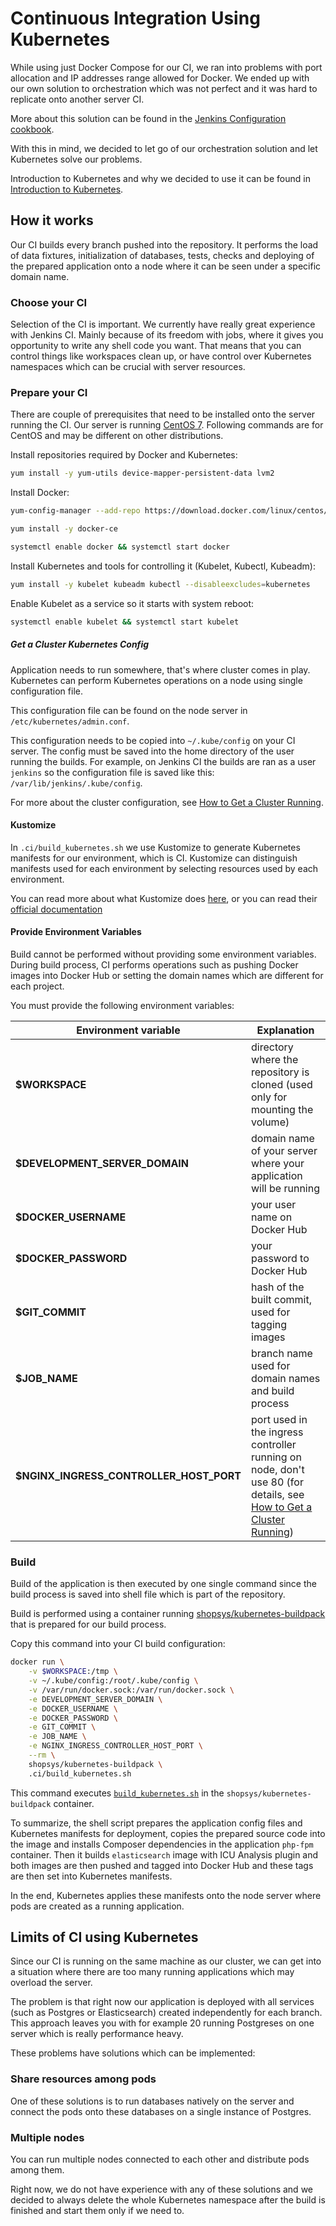 # Continuous Integration Using Kubernetes
While using just Docker Compose for our CI, we ran into problems with port allocation and IP addresses range allowed for Docker.
We ended up with our own solution to orchestration which was not perfect and it was hard to replicate onto another server CI.

More about this solution can be found in the [Jenkins Configuration cookbook](../cookbook/jenkins-configuration.md).

With this in mind, we decided to let go of our orchestration solution and let Kubernetes solve our problems.

Introduction to Kubernetes and why we decided to use it can be found in [Introduction to Kubernetes](./introduction-to-kubernetes.md).

## How it works
Our CI builds every branch pushed into the repository.
It performs the load of data fixtures, initialization of databases, tests, checks and deploying of the prepared application onto a node where it can be seen under a specific domain name.

### Choose your CI
Selection of the CI is important.
We currently have really great experience with Jenkins CI.
Mainly because of its freedom with jobs, where it gives you opportunity to write any shell code you want.
That means that you can control things like workspaces clean up, or have control over Kubernetes namespaces which can be crucial with server resources.

### Prepare your CI
There are couple of prerequisites that need to be installed onto the server running the CI.
Our server is running [CentOS 7](https://www.centos.org/).
Following commands are for CentOS and may be different on other distributions.

Install repositories required by Docker and Kubernetes:
```sh
yum install -y yum-utils device-mapper-persistent-data lvm2
```

Install Docker:
```sh
yum-config-manager --add-repo https://download.docker.com/linux/centos/docker-ce.repo

yum install -y docker-ce

systemctl enable docker && systemctl start docker
```

Install Kubernetes and tools for controlling it (Kubelet, Kubectl, Kubeadm):
```sh
yum install -y kubelet kubeadm kubectl --disableexcludes=kubernetes
```

Enable Kubelet as a service so it starts with system reboot:
```sh
systemctl enable kubelet && systemctl start kubelet
```

##### Get a Cluster Kubernetes Config
Application needs to run somewhere, that's where cluster comes in play.
Kubernetes can perform Kubernetes operations on a node using single configuration file.

This configuration file can be found on the node server in `/etc/kubernetes/admin.conf`.

This configuration needs to be copied into `~/.kube/config` on your CI server.
The config must be saved into the home directory of the user running the builds.
For example, on Jenkins CI the builds are ran as a user `jenkins` so the configuration file is saved like this: `/var/lib/jenkins/.kube/config`.

For more about the cluster configuration, see [How to Get a Cluster Running](./how-to-get-a-cluster-running.md).

#### Kustomize
In `.ci/build_kubernetes.sh` we use Kustomize to generate Kubernetes manifests for our environment, which is CI.
Kustomize can distinguish manifests used for each environment by selecting resources used by each environment.

You can read more about what Kustomize does [here](./how-to-deploy-ssfw-to-google-cloud-platform.md#intro-to-kustomize), or you can read their [official documentation](https://github.com/kubernetes-sigs/kustomize/tree/master/docs)

#### Provide Environment Variables
Build cannot be performed without providing some environment variables.
During build process, CI performs operations such as pushing Docker images into Docker Hub or setting the domain names which are different for each project.

You must provide the following environment variables:

| Environment variable                    | Explanation
| --------------------                    | -----------
| **$WORKSPACE**                          | directory where the repository is cloned (used only for mounting the volume)
| **$DEVELOPMENT_SERVER_DOMAIN**          | domain name of your server where your application will be running
| **$DOCKER_USERNAME**                    | your user name on Docker Hub
| **$DOCKER_PASSWORD**                    | your password to Docker Hub
| **$GIT_COMMIT**                         | hash of the built commit, used for tagging images
| **$JOB_NAME**                           | branch name used for domain names and build process
| **$NGINX_INGRESS_CONTROLLER_HOST_PORT** | port used in the ingress controller running on node, don't use 80 (for details, see [How to Get a Cluster Running](./how-to-get-a-cluster-running.md))

### Build
Build of the application is then executed by one single command since the build process is saved into shell file which is part of the repository.

Build is performed using a container running [shopsys/kubernetes-buildpack](https://github.com/shopsys/kubernetes-buildpack) that is prepared for our build process.

Copy this command into your CI build configuration:
```sh
docker run \
    -v $WORKSPACE:/tmp \
    -v ~/.kube/config:/root/.kube/config \
    -v /var/run/docker.sock:/var/run/docker.sock \
    -e DEVELOPMENT_SERVER_DOMAIN \
    -e DOCKER_USERNAME \
    -e DOCKER_PASSWORD \
    -e GIT_COMMIT \
    -e JOB_NAME \
    -e NGINX_INGRESS_CONTROLLER_HOST_PORT \
    --rm \
    shopsys/kubernetes-buildpack \
    .ci/build_kubernetes.sh
```

This command executes [`build_kubernetes.sh`](https://github.com/shopsys/shopsys/blob/master/.ci/build_kubernetes.sh) in the `shopsys/kubernetes-buildpack` container.

To summarize, the shell script prepares the application config files and Kubernetes manifests for deployment, copies the prepared source code into the image and installs Composer dependencies in the application `php-fpm` container.
Then it builds `elasticsearch` image with ICU Analysis plugin and both images are then pushed and tagged into Docker Hub and these tags are then set into Kubernetes manifests.

In the end, Kubernetes applies these manifests onto the node server where pods are created as a running application.

## Limits of CI using Kubernetes
Since our CI is running on the same machine as our cluster, we can get into a situation where there are too many running applications which may overload the server.

The problem is that right now our application is deployed with all services (such as Postgres or Elasticsearch) created independently for each branch.
This approach leaves you with for example 20 running Postgreses on one server which is really performance heavy.

These problems have solutions which can be implemented:

### Share resources among pods
One of these solutions is to run databases natively on the server and connect the pods onto these databases on a single instance of Postgres.

### Multiple nodes
You can run multiple nodes connected to each other and distribute pods among them.

Right now, we do not have experience with any of these solutions and we decided to always delete the whole Kubernetes namespace after the build is finished and start them only if we need to.
